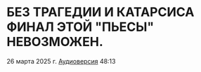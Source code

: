 # БЕЗ ТРАГЕДИИ И КАТАРСИСА ФИНАЛ ЭТОЙ "ПЬЕСЫ" НЕВОЗМОЖЕН.

26 марта 2025 г. [Аудиоверсия](https://www.youtube.com/watch?v=4BBtZYU8rnU) 48:13
